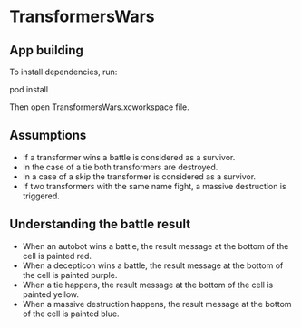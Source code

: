 # TransformersWars

## App building

To install dependencies, run:

pod install

Then open TransformersWars.xcworkspace file.

## Assumptions

- If a transformer wins a battle is considered as a survivor.
- In the case of a tie both transformers are destroyed.
- In a case of a skip the transformer is considered as a survivor.
- If two transformers with the same name fight, a massive destruction is triggered.

## Understanding the battle result
- When an autobot wins a battle, the result message at the bottom of the cell is painted red.
- When a decepticon wins a battle, the result message at the bottom of the cell is painted purple.
- When a tie happens, the result message at the bottom of the cell is painted yellow.
- When a massive destruction happens, the result message at the bottom of the cell is painted blue.
